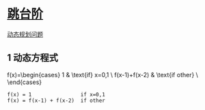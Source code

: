 # [跳台阶](https://www.nowcoder.com/practice/8c82a5b80378478f9484d87d1c5f12a4)
[动态规划问题]()

## 1 动态方程式

f(x)=\begin{cases}
1 & \text{if} x=0,1 \\
f(x-1)+f(x-2) & \text{if other} \\
\end{cases}

```formula
f(x) = 1                if x=0,1
f(x) = f(x-1) + f(x-2)  if other
```
